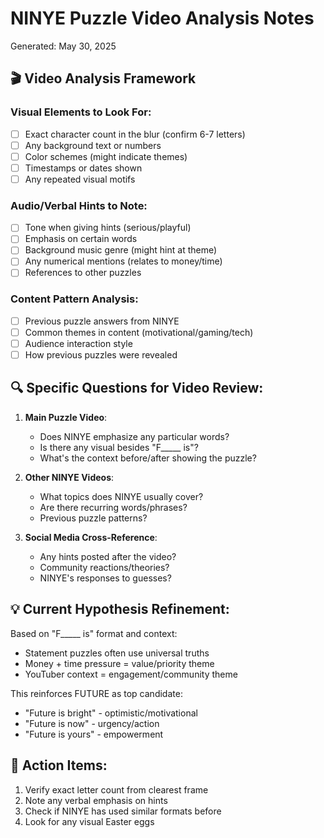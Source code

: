 # NINYE Puzzle Video Analysis Notes
Generated: May 30, 2025

## 🎬 Video Analysis Framework

### Visual Elements to Look For:
- [ ] Exact character count in the blur (confirm 6-7 letters)
- [ ] Any background text or numbers
- [ ] Color schemes (might indicate themes)
- [ ] Timestamps or dates shown
- [ ] Any repeated visual motifs

### Audio/Verbal Hints to Note:
- [ ] Tone when giving hints (serious/playful)
- [ ] Emphasis on certain words
- [ ] Background music genre (might hint at theme)
- [ ] Any numerical mentions (relates to money/time)
- [ ] References to other puzzles

### Content Pattern Analysis:
- [ ] Previous puzzle answers from NINYE
- [ ] Common themes in content (motivational/gaming/tech)
- [ ] Audience interaction style
- [ ] How previous puzzles were revealed

## 🔍 Specific Questions for Video Review:

1. **Main Puzzle Video**:
   - Does NINYE emphasize any particular words?
   - Is there any visual besides "F_____ is"?
   - What's the context before/after showing the puzzle?

2. **Other NINYE Videos**:
   - What topics does NINYE usually cover?
   - Are there recurring words/phrases?
   - Previous puzzle patterns?

3. **Social Media Cross-Reference**:
   - Any hints posted after the video?
   - Community reactions/theories?
   - NINYE's responses to guesses?

## 💡 Current Hypothesis Refinement:

Based on "F_____ is" format and context:
- Statement puzzles often use universal truths
- Money + time pressure = value/priority theme
- YouTuber context = engagement/community theme

This reinforces FUTURE as top candidate:
- "Future is bright" - optimistic/motivational
- "Future is now" - urgency/action
- "Future is yours" - empowerment

## 🎯 Action Items:
1. Verify exact letter count from clearest frame
2. Note any verbal emphasis on hints
3. Check if NINYE has used similar formats before
4. Look for any visual Easter eggs
